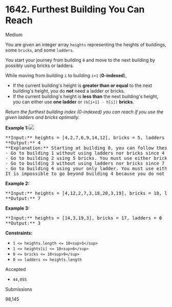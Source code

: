 # 1642. Furthest Building You Can Reach

Medium

You are given an integer array `heights` representing the heights of buildings, some `bricks`, and some `ladders`.

You start your journey from building `0` and move to the next building by possibly using bricks or ladders.

While moving from building `i` to building `i+1` (**0-indexed**),

* If the current building's height is **greater than or equal** to the next building's height, you do **not** need a ladder or bricks.
* If the current building's height is **less than** the next building's height, you can either use **one ladder** or `(h[i+1] - h[i])` **bricks**.

_Return the furthest building index (0-indexed) you can reach if you use the given ladders and bricks optimally._

**Example 1:**![](https://assets.leetcode.com/uploads/2020/10/27/q4.gif)

<pre>
**Input:** heights = [4,2,7,6,9,14,12], bricks = 5, ladders = 1
**Output:** 4
**Explanation:** Starting at building 0, you can follow these steps:
- Go to building 1 without using ladders nor bricks since 4 >= 2.
- Go to building 2 using 5 bricks. You must use either bricks or ladders because 2 < 7.
- Go to building 3 without using ladders nor bricks since 7 >= 6.
- Go to building 4 using your only ladder. You must use either bricks or ladders because 6 < 9.
It is impossible to go beyond building 4 because you do not have any more bricks or ladders.
</pre>

**Example 2:**

<pre>
**Input:** heights = [4,12,2,7,3,18,20,3,19], bricks = 10, ladders = 2
**Output:** 7
</pre>

**Example 3:**

<pre>
**Input:** heights = [14,3,19,3], bricks = 17, ladders = 0
**Output:** 3
</pre>

**Constraints:**

* `1 <= heights.length <= 10<sup>5</sup>`
* `1 <= heights[i] <= 10<sup>6</sup>`
* `0 <= bricks <= 10<sup>9</sup>`
* `0 <= ladders <= heights.length`

Accepted

* `44,055`

Submissions

98,145
